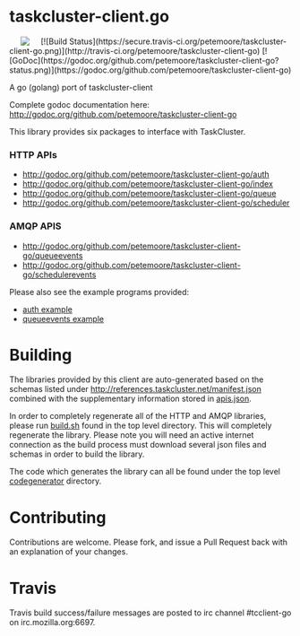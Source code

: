 # taskcluster-client.go
<img hspace="20" align="left" src="https://tools.taskcluster.net/lib/assets/taskcluster-120.png" />
[![Build Status](https://secure.travis-ci.org/petemoore/taskcluster-client-go.png)](http://travis-ci.org/petemoore/taskcluster-client-go)
[![GoDoc](https://godoc.org/github.com/petemoore/taskcluster-client-go?status.png)](https://godoc.org/github.com/petemoore/taskcluster-client-go)

A go (golang) port of taskcluster-client

Complete godoc documentation here: http://godoc.org/github.com/petemoore/taskcluster-client-go

This library provides six packages to interface with TaskCluster.

### HTTP APIs
* http://godoc.org/github.com/petemoore/taskcluster-client-go/auth
* http://godoc.org/github.com/petemoore/taskcluster-client-go/index
* http://godoc.org/github.com/petemoore/taskcluster-client-go/queue
* http://godoc.org/github.com/petemoore/taskcluster-client-go/scheduler

### AMQP APIS
* http://godoc.org/github.com/petemoore/taskcluster-client-go/queueevents
* http://godoc.org/github.com/petemoore/taskcluster-client-go/schedulerevents

Please also see the example programs provided:
* [auth example](https://github.com/petemoore/taskcluster-client-go/blob/master/auth/examples/modifyclient/modifyclient.go)
* [queueevents example](https://github.com/petemoore/taskcluster-client-go/blob/master/queueevents/examples/tctasksniffer/sniffer.go)

# Building
The libraries provided by this client are auto-generated based on the schemas listed under
http://references.taskcluster.net/manifest.json combined with the supplementary information stored in
[apis.json](https://github.com/petemoore/taskcluster-client-go/blob/master/codegenerator/model/apis.json).

In order to completely regenerate all of the HTTP and AMQP libraries, please run [build.sh](https://github.com/petemoore/taskcluster-client-go/blob/master/build.sh)
found in the top level directory. This will completely regenerate the library. Please note you will need an active internet connection as the build process must
download several json files and schemas in order to build the library.

The code which generates the library can all be found under the top level [codegenerator](https://github.com/petemoore/taskcluster-client-go/tree/master/codegenerator)
directory.

# Contributing
Contributions are welcome. Please fork, and issue a Pull Request back with an explanation of your changes.

# Travis
Travis build success/failure messages are posted to irc channel #tcclient-go on irc.mozilla.org:6697.
